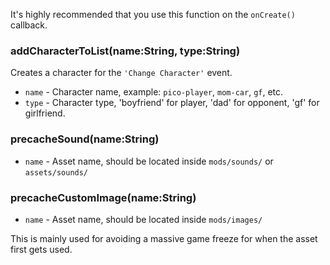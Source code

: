 It's highly recommended that you use this function on the `onCreate()` callback.
### addCharacterToList(name:String, type:String)
Creates a character for the `'Change Character'` event.
* `name` - Character name, example: `pico-player`, `mom-car`, `gf`, etc.
* `type` - Character type, 'boyfriend' for player, 'dad' for opponent, 'gf' for girlfriend.

### precacheSound(name:String)
* `name` - Asset name, should be located inside `mods/sounds/` or `assets/sounds/`

### precacheCustomImage(name:String)
* `name` - Asset name, should be located inside `mods/images/`

This is mainly used for avoiding a massive game freeze for when the asset first gets used.